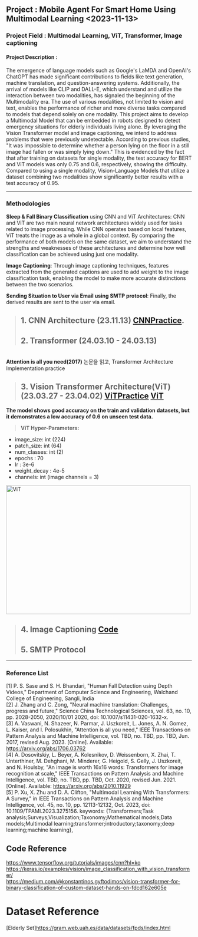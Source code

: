 ## **Project** : Mobile Agent For Smart Home Using Multimodal Learning <2023-11-13>
### **Project Field** : Multimodal Learning, ViT, Transformer, Image captioning
#### **Project Description** :
The emergence of language models such as Google's LaMDA and OpenAI's ChatGPT has made significant contributions to fields like text generation, machine translation, and question-answering systems. Additionally, the arrival of models like CLIP and DALL-E, which understand and utilize the interaction between two modalities, has signaled the beginning of the Multimodality era. The use of various modalities, not limited to vision and text, enables the performance of richer and more diverse tasks compared to models that depend solely on one modality. This project aims to develop a Multimodal Model that can be embedded in robots designed to detect emergency situations for elderly individuals living alone. By leveraging the Vision Transformer model and image captioning, we intend to address problems that were previously undetectable. According to previous studies, "It was impossible to determine whether a person lying on the floor in a still image had fallen or was simply lying down." This is evidenced by the fact that after training on datasets for single modality, the test accuracy for BERT and ViT models was only 0.75 and 0.6, respectively, showing the difficulty. Compared to using a single modality, Vision-Language Models that utilize a dataset combining two modalities show significantly better results with a test accuracy of 0.95.

---
### **Methodologies**
**Sleep & Fall Binary Classification** using CNN and ViT Architectures: CNN and ViT are two main neural network architectures widely used for tasks related to image processing. While CNN operates based on local features, ViT treats the image as a whole in a global context. By comparing the performance of both models on the same dataset, we aim to understand the strengths and weaknesses of these architectures and determine how well classification can be achieved using just one modality.

**Image Captioning**: Through image captioning techniques, features extracted from the generated captions are used to add weight to the image classification task, enabling the model to make more accurate distinctions between the two scenarios.

**Sending Situation to User via Email using SMTP protocol**: Finally, the derived results are sent to the user via email.

> ## 1. CNN Architecture (23.11.13) [CNNPractice](https://github.com/qkrwoghd04/ViT_For_ImageCaptionnng_Implementation/blob/master/practice/CNN_Architecture_Practice.ipynb).
> ## 2. Transformer (24.03.10 - 24.03.13) 
<br> **Attention is all you need(2017)** 논문을 읽고, Transformer Architecture Implementation practice
> ## 3. Vision Transformer Architecture(ViT) (23.03.27 - 23.04.02) [ViTPractice](https://github.com/qkrwoghd04/ViT_For_ImageCaptionnng_Implementation/blob/master/practice/Vision_Transformer_Practice.ipynb) [ViT](https://github.com/qkrwoghd04/ViT_For_ImageCaptionnng_Implementation/blob/master/practice/Vision_Transformer_Architecture_Practice.ipynb)

**The model shows good accuracy on the train and validation datasets, but it demonstrates a low accuracy of 0.6 on unseen test data.**
>**ViT Hyper-Parameters:**
- image_size: int (224)
- patch_size: int (64)
- num_classes: int (2)
- epochs : 70
- lr : 3e-6
- weight_decay : 4e-5
- channels: int (image channels = 3)

<img width="500" height="350" alt="ViT" src="https://github.com/qkrwoghd04/multimodal_learning/assets/122519801/27777d21-e7b0-4606-8164-05f3c07799aa"><br>


> ## 4. Image Captioning [Code](https://github.com/qkrwoghd04/ImageCaptionnng_Using_ViT/blob/master/practice/Image_Captioning.ipynb)
> ## 5. SMTP Protocol
---
### **Reference List**
[1] P. S. Sase and S. H. Bhandari, "Human Fall Detection using Depth Videos," Department of Computer Science and Engineering, Walchand College of Engineering, Sangli, India
<br>[2] J. Zhang and C. Zong, "Neural machine translation: Challenges, progress and future," Science China Technological Sciences, vol. 63, no. 10, pp. 2028-2050, 2020/10/01 2020, doi: 10.1007/s11431-020-1632-x.
<br>[3] A. Vaswani, N. Shazeer, N. Parmar, J. Uszkoreit, L. Jones, A. N. Gomez, L. Kaiser, and I. Polosukhin, "Attention is all you need," IEEE Transactions on Pattern Analysis and Machine Intelligence, vol. TBD, no. TBD, pp. TBD, Jun. 2017, revised Aug. 2023. [Online]. Available: https://arxiv.org/abs/1706.03762
<br>[4] A. Dosovitskiy, L. Beyer, A. Kolesnikov, D. Weissenborn, X. Zhai, T. Unterthiner, M. Dehghani, M. Minderer, G. Heigold, S. Gelly, J. Uszkoreit, and N. Houlsby, "An image is worth 16x16 words: Transformers for image recognition at scale," IEEE Transactions on Pattern Analysis and Machine Intelligence, vol. TBD, no. TBD, pp. TBD, Oct. 2020, revised Jun. 2021. [Online]. Available: https://arxiv.org/abs/2010.11929
<br>[5] P. Xu, X. Zhu and D. A. Clifton, "Multimodal Learning With Transformers: A Survey," in IEEE Transactions on Pattern Analysis and Machine Intelligence, vol. 45, no. 10, pp. 12113-12132, Oct. 2023, doi: 10.1109/TPAMI.2023.3275156.
keywords: {Transformers;Task analysis;Surveys;Visualization;Taxonomy;Mathematical models;Data models;Multimodal learning;transformer;introductory;taxonomy;deep learning;machine learning},

## Code Reference
https://www.tensorflow.org/tutorials/images/cnn?hl=ko <br>
https://keras.io/examples/vision/image_classification_with_vision_transformer/ <br>
https://medium.com/@konstantinos.gyftodimos/vision-transformer-for-binary-classification-of-custom-dataset-hands-on-fdcd162e605e

# Dataset Reference
[Elderly Set]https://gram.web.uah.es/data/datasets/fpds/index.html




